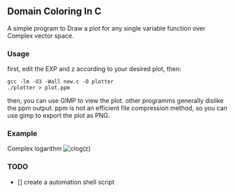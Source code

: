 ## Domain Coloring In C
A simple program to Draw a plot for any single variable function over Complex vector space.
### Usage
first, edit the EXP and z according to your desired plot, then:

```
gcc -lm -O3 -Wall new.c -O plotter
./plotter > plot.ppm
```

then, you can use GIMP to view the plot. other programms generally dislike the ppm output.
ppm is not an efficient file compression method, so you can use gimp to export the plot as PNG.
### Example
Complex logarithm
![clog(z)](https://github.com/mmjafari/DomainColoring/blob/master/logOverC.png?raw=true)

### TODO
- [] create a automation shell script
